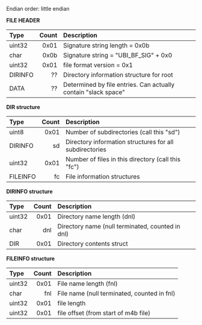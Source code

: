 Endian order: little endian

**FILE HEADER**

| Type    | Count | Description                                                    |
|:--------|------:|:---------------------------------------------------------------|
| uint32  |  0x01 | Signature string length = 0x0b                                 |
| char    |  0x0b | Signature string = "UBI_BF_SIG" + 0x0                          |
| uint32  |  0x01 | file format version = 0x1                                      |
| DIRINFO |    ?? | Directory information structure for root                       |
| DATA    |    ?? | Determined by file entries. Can actually contain "slack space" |

**DIR structure**

| Type     | Count | Description                                             |
|:---------|------:|:--------------------------------------------------------|
| uint8    |  0x01 | Number of subdirectories (call this "sd")               |
| DIRINFO  |    sd | Directory information structures for all subdirectories |
| uint32   |  0x01 | Number of files in this directory (call this "fc")      |
| FILEINFO |    fc | File information structures                             |

**DIRINFO structure**

| Type     | Count | Description                                                     |
|:---------|------:|:----------------------------------------------------------------|
| uint32   |  0x01 | Directory name length (dnl)                                     |
| char     |   dnl | Directory name (null terminated, counted in dnl)                |
| DIR      |  0x01 | Directory contents struct                                       |

**FILEINFO structure**

| Type     | Count | Description                                                     |
|:---------|------:|:----------------------------------------------------------------|
| uint32   |  0x01 | File name length (fnl)                                          |
| char     |   fnl | File name (null terminated, counted in fnl)                     |
| uint32   |  0x01 | file length                                                     |
| uint32   |  0x01 | file offset (from start of m4b file)                            |
